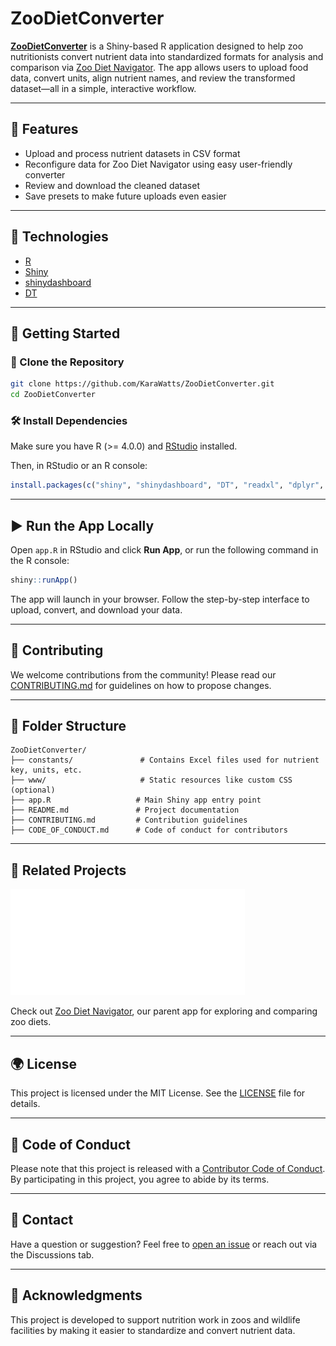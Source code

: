 # ZooDietConverter 

[**ZooDietConverter**](https://zoonut.shinyapps.io/ZDNConverter/) is a Shiny-based R application designed to help zoo nutritionists convert nutrient data into standardized formats for analysis and comparison via [Zoo Diet Navigator](https://github.com/KaraWatts/ZooDietNavigator). The app allows users to upload food data, convert units, align nutrient names, and review the transformed dataset—all in a simple, interactive workflow.

---

## 🚀 Features

* Upload and process nutrient datasets in CSV format
* Reconfigure data for Zoo Diet Navigator using easy user-friendly converter
* Review and download the cleaned dataset
* Save presets to make future uploads even easier

---

## 🧰 Technologies

* [R](https://www.r-project.org/)
* [Shiny](https://shiny.posit.co/)
* [shinydashboard](https://rstudio.github.io/shinydashboard/)
* [DT](https://rstudio.github.io/DT/)

---

## 📆 Getting Started

### 🔄 Clone the Repository

```bash
git clone https://github.com/KaraWatts/ZooDietConverter.git
cd ZooDietConverter
```

### 🛠️ Install Dependencies

Make sure you have R (>= 4.0.0) and [RStudio](https://posit.co/download/rstudio-desktop/) installed.

Then, in RStudio or an R console:

```r
install.packages(c("shiny", "shinydashboard", "DT", "readxl", "dplyr", "writexl", "stringr"))
```

---

## ▶️ Run the App Locally

Open `app.R` in RStudio and click **Run App**, or run the following command in the R console:

```r
shiny::runApp()
```

The app will launch in your browser. Follow the step-by-step interface to upload, convert, and download your data.

---

## 🙌 Contributing

We welcome contributions from the community! Please read our [CONTRIBUTING.md](CONTRIBUTING.md) for guidelines on how to propose changes.

---

## 📁 Folder Structure

```
ZooDietConverter/
├── constants/               # Contains Excel files used for nutrient key, units, etc.
├── www/                     # Static resources like custom CSS (optional)
├── app.R                   # Main Shiny app entry point
├── README.md               # Project documentation
├── CONTRIBUTING.md         # Contribution guidelines
├── CODE_OF_CONDUCT.md      # Code of conduct for contributors
```

---

## 📢 Related Projects

[![Zoo Diet Navigator Logo](assets/zoo_diet_navigator_logo.png)](https://github.com/KaraWatts/ZooDietNavigator)

Check out [Zoo Diet Navigator](https://github.com/KaraWatts/ZooDietNavigator), our parent app for exploring and comparing zoo diets.

---

## 🌍 License

This project is licensed under the MIT License. See the [LICENSE](LICENSE) file for details.

---

## 📜 Code of Conduct

Please note that this project is released with a [Contributor Code of Conduct](CODE_OF_CONDUCT.md).  
By participating in this project, you agree to abide by its terms.

---

## 📨 Contact

Have a question or suggestion? Feel free to [open an issue](https://github.com/KaraWatts/ZooDietConverter/issues) or reach out via the Discussions tab.

---

## 🐾 Acknowledgments

This project is developed to support nutrition work in zoos and wildlife facilities by making it easier to standardize and convert nutrient data.
